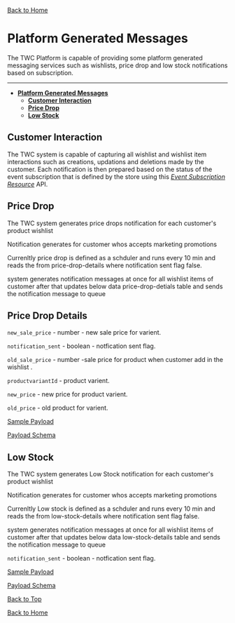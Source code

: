 
[Back to Home](index.md#welcome-to-the-wishlist)


# **Platform Generated Messages**

The TWC Platform is capable of providing some platform generated messaging services  such as wishlists, price drop and low stock notifications based on subscription.


***
- [**Platform Generated Messages**](#platform-generated-messages)
  - [**Customer Interaction**](#customer-interaction)
  - [**Price Drop**](#price-drop)
  - [**Low Stock**](#low-stock)
  

## **Customer Interaction**

The TWC system is capable of capturing all wishlist and wishlist item interactions such as creations, updations and deletions made by the customer.
Each notification is then prepared based on the status of the event subscription
that is defined by the store using this [*Event Subscription Resource*](eventcollectorAPI.md#event-subscription-resource) API.


## **Price Drop**

The TWC system generates price drops notification for each customer's product wishlist 

Notification generates for customer whos accepts marketing promotions

Currenltly price drop is defined as a schduler and runs every 10 min and reads the from price-drop-details where notification sent flag false.

system generates notification messages at once for all wishlist items of customer after that updates below data price-drop-detials table and sends the notification message to queue

## Price Drop Details
`new_sale_price` - number - new sale price for varient.

`notification_sent` - boolean - notfication sent flag.

`old_sale_price` - number -sale price for product when customer add in the  wishlist .

`productvariantId` - product varient.

`new_price` - new price for product varient. 

`old_price` - old product for varient.





[Sample Payload](PriceDrop/priceDropEventNotificationMessage.md#example-applicationjson)

[Payload Schema](PriceDrop/priceDropEventPayloadSchema.md)



## **Low Stock**
The TWC system generates Low Stock notification for each customer's product wishlist 

Notification generates for customer whos accepts marketing promotions

Currenltly Low stock is defined as a schduler and runs every 10 min and reads the from low-stock-details where notification sent flag false.

system generates notification messages at once for all wishlist items of customer after that updates below data low-stock-details table and sends the notification message to queue

`notification_sent` - boolean - notfication sent flag.


[Sample Payload](LowStock/lowStockEventNotificationMessage.md#example-applicationjson)

[Payload Schema](LowStock/lowStockEventPayloadSchema.md)






[Back to Top](#platform-generated-messages)  

[Back to Home](index.md#welcome-to-the-wishlist)


 
